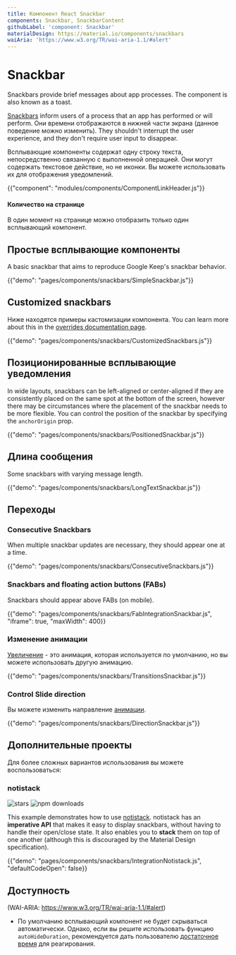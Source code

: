 ```yaml
---
title: Компонент React Snackbar
components: Snackbar, SnackbarContent
githubLabel: 'component: Snackbar'
materialDesign: https://material.io/components/snackbars
waiAria: 'https://www.w3.org/TR/wai-aria-1.1/#alert'
---
```


# Snackbar

<p class="description">Snackbars provide brief messages about app processes. The component is also known as a toast.</p>

[Snackbars](https://material.io/design/components/snackbars.html) inform users of a process that an app has performed or will perform. Они времени отображаются в нижней части экрана (данное поведение можно изменить). They shouldn't interrupt the user experience, and they don't require user input to disappear.

Всплывающие компоненты содержат одну строку текста, непосредственно связанную с выполненной операцией. Они могут содержать текстовое действие, но не иконки. Вы можете использовать их для отображения уведомлений.

{{"component": "modules/components/ComponentLinkHeader.js"}}

#### Количество на странице

В один момент на странице можно отобразить только один всплывающий компонент.

## Простые всплывающие компоненты

A basic snackbar that aims to reproduce Google Keep's snackbar behavior.

{{"demo": "pages/components/snackbars/SimpleSnackbar.js"}}

## Customized snackbars

Ниже находятся примеры кастомизации компонента. You can learn more about this in the [overrides documentation page](/customization/how-to-customize/).

{{"demo": "pages/components/snackbars/CustomizedSnackbars.js"}}

## Позиционированные всплывающие уведомления

In wide layouts, snackbars can be left-aligned or center-aligned if they are consistently placed on the same spot at the bottom of the screen, however there may be circumstances where the placement of the snackbar needs to be more flexible. You can control the position of the snackbar by specifying the `anchorOrigin` prop.

{{"demo": "pages/components/snackbars/PositionedSnackbar.js"}}

## Длина сообщения

Some snackbars with varying message length.

{{"demo": "pages/components/snackbars/LongTextSnackbar.js"}}

## Переходы

### Consecutive Snackbars

When multiple snackbar updates are necessary, they should appear one at a time.

{{"demo": "pages/components/snackbars/ConsecutiveSnackbars.js"}}

### Snackbars and floating action buttons (FABs)

Snackbars should appear above FABs (on mobile).

{{"demo": "pages/components/snackbars/FabIntegrationSnackbar.js", "iframe": true, "maxWidth": 400}}

### Изменение анимации

[Увеличение](/components/transitions/#grow) - это анимация, которая используется по умолчанию, но вы можете использовать другую анимацию.

{{"demo": "pages/components/snackbars/TransitionsSnackbar.js"}}

### Control Slide direction

Вы можете изменить направление [анимации](/components/transitions/#slide).

{{"demo": "pages/components/snackbars/DirectionSnackbar.js"}}

## Дополнительные проекты

Для более сложных вариантов использования вы можете воспользоваться:

### notistack

![stars](https://img.shields.io/github/stars/iamhosseindhv/notistack.svg?style=social&label=Stars) ![npm downloads](https://img.shields.io/npm/dm/notistack.svg)

This example demonstrates how to use [notistack](https://github.com/iamhosseindhv/notistack). notistack has an **imperative API** that makes it easy to display snackbars, without having to handle their open/close state. It also enables you to **stack** them on top of one another (although this is discouraged by the Material Design specification).

{{"demo": "pages/components/snackbars/IntegrationNotistack.js", "defaultCodeOpen": false}}

## Доступность

(WAI-ARIA: https://www.w3.org/TR/wai-aria-1.1/#alert)

- По умолчанию всплывающий компонент не будет скрываться автоматически. Однако, если вы решите использовать функцию `autoHideDuration`, рекомендуется дать пользователю [достаточное время](https://www.w3.org/TR/UNDERSTANDING-WCAG20/time-limits.html) для реагирования.
